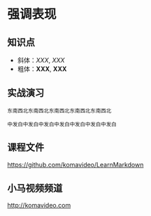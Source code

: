 强调表现
========

## 知识点

* 斜体：*XXX*, _XXX_
* 粗体：**XXX**, __XXX__

## 实战演习

~~~
东南西北东南西北东南西北东南西北东南西北

中发白中发白中发白中发白中发白中发白中发白
~~~

## 课程文件

https://github.com/komavideo/LearnMarkdown

## 小马视频频道

http://komavideo.com
